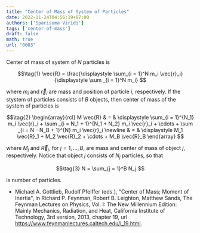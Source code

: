 ```yaml
---
title: "Center of Mass of System of Particles"
date: 2022-11-24T04:56:19+07:00
authors: ['Sparisoma Viridi']
tags: ['center-of-mass']
draft: false
math: true
url: "0003"
---
```


Center of mass of system of $N$ particles is

$$\tag{1}
\vec{R} = \frac{\displaystyle \sum_{i = 1}^N m_i \vec{r}_i}{\displaystyle \sum _{i = 1}^N m_i} 
$$

where $m_i$ and $\vec{r}_i$ are mass and position of particle $i$, respectively. If the stystem of particles consists of $B$ objects, then center of mass of the system of particles is

$$\tag{2}
\begin{array}{rcl}
M \vec{R} & = & \displaystyle \sum_{i = 1}^{N_1} m_i \vec{r}_i + \sum _{i = N_1 + 1}^{N_1 + N_2} m_i \vec{r}_i + \cdots + \sum _{i = N - N_B + 1}^{N} m_i \vec{r}_i \newline
& = & \displaystyle M_1 \vec{R}_1 + M_2 \vec{R}_2 + \cdots + M_B \vec{R}_B
\end{array}
$$

where $M_j$ and $\vec{R}_j$, for $j = 1, \dots, B$, are mass and center of mass of object $j$, respectively. Notice that object $j$ consists of $N_j$ particles, so that

$$\tag{3}
N = \sum_{j = 1}^B N_j
$$

is number of particles.

+ Michael A. Gottlieb, Rudolf Pfeiffer (eds.), "Center of Mass; Moment of Inertia", in Richard P. Feynman, Robert B. Leighton, Matthew Sands, The Feynman Lectures on Physics, Vol. I: The New Millennium Edition: Mainly Mechanics, Radiation, and Heat, California Institute of Technology, 3rd version, 2013, chapter 19, url https://www.feynmanlectures.caltech.edu/I_19.html.
